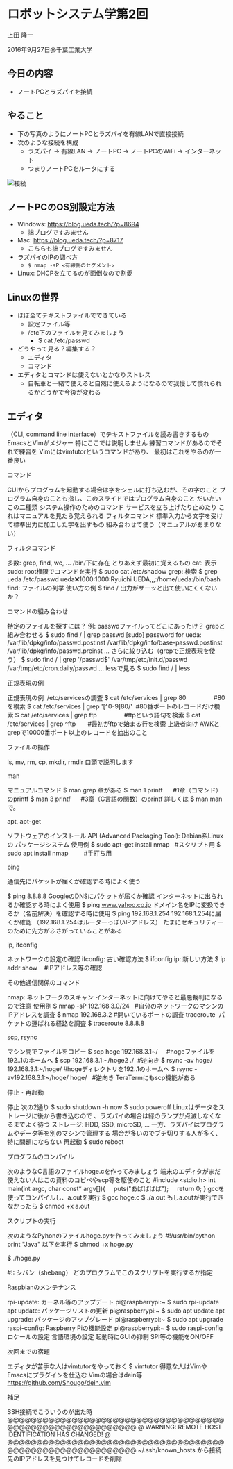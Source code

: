# ロボットシステム学第2回

上田 隆一

2016年9月27日@千葉工業大学



## 今日の内容

* ノートPCとラズパイを接続


## やること

* 下の写真のようにノートPCとラズパイを有線LANで直接接続
* 次のような接続を構成
  * ラズパイ -> 有線LAN -> ノートPC -> ノートPCのWiFi -> インターネット
  * つまりノートPCをルータにする
 

![接続](https://pbs.twimg.com/media/DKZLU64U8AEdULI.jpg:large)


## ノートPCのOS別設定方法

* Windows: https://blog.ueda.tech/?p=8694
  * 拙ブログですみません
* Mac: https://blog.ueda.tech/?p=8717
  * こちらも拙ブログですみません
* ラズパイのIPの調べ方
  * `$ nmap -sP <有線側のセグメント>`
* Linux: DHCPを立てるのが面倒なので割愛


## Linuxの世界

* ほぼ全てテキストファイルでできている
  * 設定ファイル等
  * /etc下のファイルを見てみましょう
    * $ cat /etc/passwd
* どうやって見る？編集する？
  * エディタ
  * コマンド
* エディタとコマンドは使えないとかなりストレス
    * 自転車と一緒で使えると自然に使えるようになるので我慢して慣れられるかどうかで今後が変わる


## エディタ

（CLI, command line interface）でテキストファイルを読み書きするもの
EmacsとVimがメジャー
特にここでは説明しません
練習コマンドがあるのでそれで練習を
Vimにはvimtutorというコマンドがあり、
最初はこれをやるのが一番良い


コマンド

CUIからプログラムを起動する場合は字をシェルに打ち込むが、その字のこと
プログラム自身のことも指し、このスライドではプログラム自身のこと
だいたいこの二種類
システム操作のためのコマンド
サービスを立ち上げたり止めたり
これはマニュアルを見たら覚えられる
フィルタコマンド
標準入力から文字を受けて標準出力に加工した字を出すもの
組み合わせて使う（マニュアルがあまりない）


フィルタコマンド

多数: grep, find, wc, ...
/bin/下に存在
とりあえず最初に覚えるもの
cat: 表示
sudo: root権限でコマンドを実行
$ sudo cat /etc/shadow
grep: 検索
$ grep ueda /etc/passwd
ueda:x:1000:1000:Ryuichi UEDA,,,:/home/ueda:/bin/bash
find: ファイルの列挙
使い方の例
$ find /
出力がザーッと出て使いにくくないか？


コマンドの組み合わせ

特定のファイルを探すには？
例: passwdファイルってどこにあったけ？
grepと組み合わせる
$ sudo find / | grep passwd
 [sudo] password for ueda:
 /var/lib/dpkg/info/passwd.postinst
 /var/lib/dpkg/info/base-passwd.postinst
 /var/lib/dpkg/info/passwd.preinst
...
さらに絞り込む（grepで正規表現を使う）
$ sudo find / | grep '/passwd$'
/var/tmp/etc/init.d/passwd
/var/tmp/etc/cron.daily/passwd
...
lessで見る
$ sudo find / | less


正規表現の例

正規表現の例
 /etc/servicesの調査
$ cat /etc/services | grep 80　　         #80を検索
$ cat /etc/services | grep '[^0-9]80/'  #80番ポートのレコードだけ検索
$ cat /etc/services | grep ftp                #ftpという語句を検索
$ cat /etc/services | grep ^ftp       #最初がftpで始まる行を検索
上級者向け
AWKとgrepで10000番ポート以上のレコードを抽出のこと


ファイルの操作

ls, mv, rm, cp, mkdir, rmdir
口頭で説明します


man

マニュアルコマンド
$ man grep
章がある
$ man 1 printf      #1章（コマンド）のprintf
$ man 3 printf      #3章（C言語の関数）のprintf
詳しくは $ man man で。


apt, apt-get

ソフトウェアのインストール
API (Advanced Packaging Tool): Debian系Linuxの
パッケージシステム
使用例
$ sudo apt-get install nmap   #スクリプト用
$ sudo apt install nmap         #手打ち用


ping

通信先にパケットが届くか確認する時によく使う

$ ping 8.8.8.8
GoogleのDNSにパケットが届くか確認
インターネットに出られるか確認する時によく使用
$ ping www.yahoo.co.jp
ドメイン名をIPに変換できるか（名前解決）を確認する時に使用
$ ping 192.168.1.254
192.168.1.254に届くか確認
（192.168.1.254はルーターっぽいIPアドレス）
たまにセキュリティーのために先方がふさがっていることがある


ip, ifconfig

ネットワークの設定の確認
ifconfig: 古い確認方法
$ ifconfig
ip: 新しい方法
$ ip addr show    #IPアドレス等の確認


その他通信関係のコマンド

nmap: ネットワークのスキャン
インターネットに向けてやると最悪裁判になるので注意
使用例
$ nmap -sP 192.168.3.0/24   #自分のネットワークのマシンのIPアドレスを調査
$ nmap 192.168.3.2 #開いているポートの調査
traceroute
 パケットの運ばれる経路を調査
$ traceroute 8.8.8.8


scp, rsync

マシン間でファイルをコピー
$ scp hoge 192.168.3.1~/     #hogeファイルを192..1のホームへ
$ scp 192.168.3.1:~/hoge2 ./  #逆向き
$ rsync -av hoge/ 192.168.3.1:~/hoge/ #hogeディレクトリを192..1のホームへ
$ rsync -av192.168.3.1:~/hoge/ hoge/   #逆向き
TeraTermにもscp機能がある




停止・再起動

停止
次の2通り
$ sudo shutdown -h now
$ sudo poweroff
Linuxはデータをストレージに後から書き込むので 、ラズパイの場合は緑のランプが点滅しなくなるまでよく待つ
ストレージ: HDD, SSD, microSD, ...
一方、ラズパイはプログラムやデータ等を別のマシンで管理する
場合が多いのでブチ切りする人が多く、特に問題にならない
再起動
$ sudo reboot


プログラムのコンパイル

次のようなC言語のファイルhoge.cを作ってみましょう
端末のエディタがまだ使えない人はこの資料のコピペやscp等を駆使のこと
#include <stdio.h>
int main(int argc, char const* argv[]){
    puts("あばばばば");
    return 0;
}
gccを使ってコンパイルし、a.outを実行
$ gcc hoge.c
$ ./a.out
もしa.outが実行できなかったら $ chmod +x a.out


スクリプトの実行

次のようなPyhonのファイルhoge.pyを作ってみましょう
#!/usr/bin/python
print "Java"
以下を実行
$ chmod +x hoge.py

$ ./hoge.py

#!: シバン（shebang）
どのプログラムでこのスクリプトを実行するか指定


Raspbianのメンテナンス

rpi-update: カーネル等のアップデート
pi@raspberrypi:~ $ sudo rpi-update
apt update: パッケージリストの更新
pi@raspberrypi:~ $ sudo apt update
apt upgrade: パッケージのアップグレード
pi@raspberrypi:~ $ sudo apt upgrade
raspi-config: Raspberry Piの機能設定
pi@raspberrypi:~ $ sudo raspi-config
ロケールの設定
言語環境の設定
起動時にGUIの抑制
SPI等の機能をON/OFF


次回までの宿題

エディタが苦手な人はvimtutorをやっておく
$ vimtutor
得意な人はVimやEmacsにプラグインを仕込む
Vimの場合はdein等
https://github.com/Shougo/dein.vim


補足

SSH接続でこういうのが出た時
@@@@@@@@@@@@@@@@@@@@@@@@@@@@@@@@@@@@@@@@@@@@@@@@@@@@@@@@@@@
@ WARNING: REMOTE HOST IDENTIFICATION HAS CHANGED! @
@@@@@@@@@@@@@@@@@@@@@@@@@@@@@@@@@@@@@@@@@@@@@@@@@@@@@@@@@@@
~/.ssh/known_hosts から接続先のIPアドレスを見つけてレコードを削除
